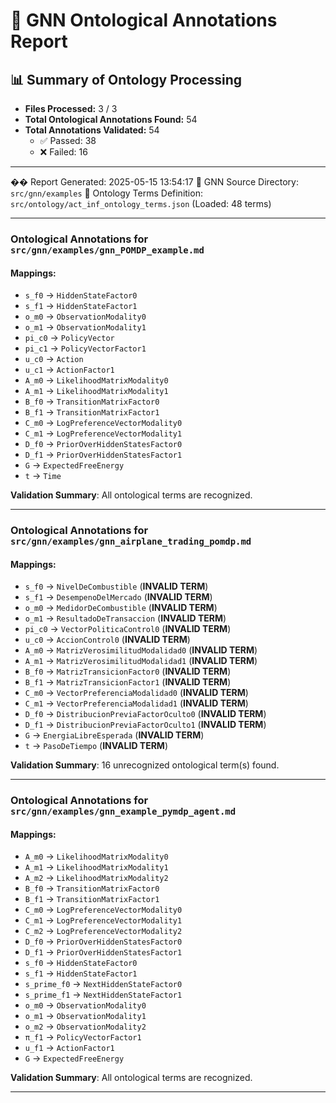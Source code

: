 # 🧬 GNN Ontological Annotations Report

## 📊 Summary of Ontology Processing

- **Files Processed:** 3 / 3
- **Total Ontological Annotations Found:** 54
- **Total Annotations Validated:** 54
  - ✅ Passed: 38
  - ❌ Failed: 16

---

��️ Report Generated: 2025-05-15 13:54:17
🎯 GNN Source Directory: `src/gnn/examples`
📖 Ontology Terms Definition: `src/ontology/act_inf_ontology_terms.json` (Loaded: 48 terms)

---

### Ontological Annotations for `src/gnn/examples/gnn_POMDP_example.md`
#### Mappings:
- `s_f0` -> `HiddenStateFactor0`
- `s_f1` -> `HiddenStateFactor1`
- `o_m0` -> `ObservationModality0`
- `o_m1` -> `ObservationModality1`
- `pi_c0` -> `PolicyVector`
- `pi_c1` -> `PolicyVectorFactor1`
- `u_c0` -> `Action`
- `u_c1` -> `ActionFactor1`
- `A_m0` -> `LikelihoodMatrixModality0`
- `A_m1` -> `LikelihoodMatrixModality1`
- `B_f0` -> `TransitionMatrixFactor0`
- `B_f1` -> `TransitionMatrixFactor1`
- `C_m0` -> `LogPreferenceVectorModality0`
- `C_m1` -> `LogPreferenceVectorModality1`
- `D_f0` -> `PriorOverHiddenStatesFactor0`
- `D_f1` -> `PriorOverHiddenStatesFactor1`
- `G` -> `ExpectedFreeEnergy`
- `t` -> `Time`

**Validation Summary**: All ontological terms are recognized.

---

### Ontological Annotations for `src/gnn/examples/gnn_airplane_trading_pomdp.md`
#### Mappings:
- `s_f0` -> `NivelDeCombustible` (**INVALID TERM**)
- `s_f1` -> `DesempenoDelMercado` (**INVALID TERM**)
- `o_m0` -> `MedidorDeCombustible` (**INVALID TERM**)
- `o_m1` -> `ResultadoDeTransaccion` (**INVALID TERM**)
- `pi_c0` -> `VectorPoliticaControl0` (**INVALID TERM**)
- `u_c0` -> `AccionControl0` (**INVALID TERM**)
- `A_m0` -> `MatrizVerosimilitudModalidad0` (**INVALID TERM**)
- `A_m1` -> `MatrizVerosimilitudModalidad1` (**INVALID TERM**)
- `B_f0` -> `MatrizTransicionFactor0` (**INVALID TERM**)
- `B_f1` -> `MatrizTransicionFactor1` (**INVALID TERM**)
- `C_m0` -> `VectorPreferenciaModalidad0` (**INVALID TERM**)
- `C_m1` -> `VectorPreferenciaModalidad1` (**INVALID TERM**)
- `D_f0` -> `DistribucionPreviaFactorOculto0` (**INVALID TERM**)
- `D_f1` -> `DistribucionPreviaFactorOculto1` (**INVALID TERM**)
- `G` -> `EnergiaLibreEsperada` (**INVALID TERM**)
- `t` -> `PasoDeTiempo` (**INVALID TERM**)

**Validation Summary**: 16 unrecognized ontological term(s) found.

---

### Ontological Annotations for `src/gnn/examples/gnn_example_pymdp_agent.md`
#### Mappings:
- `A_m0` -> `LikelihoodMatrixModality0`
- `A_m1` -> `LikelihoodMatrixModality1`
- `A_m2` -> `LikelihoodMatrixModality2`
- `B_f0` -> `TransitionMatrixFactor0`
- `B_f1` -> `TransitionMatrixFactor1`
- `C_m0` -> `LogPreferenceVectorModality0`
- `C_m1` -> `LogPreferenceVectorModality1`
- `C_m2` -> `LogPreferenceVectorModality2`
- `D_f0` -> `PriorOverHiddenStatesFactor0`
- `D_f1` -> `PriorOverHiddenStatesFactor1`
- `s_f0` -> `HiddenStateFactor0`
- `s_f1` -> `HiddenStateFactor1`
- `s_prime_f0` -> `NextHiddenStateFactor0`
- `s_prime_f1` -> `NextHiddenStateFactor1`
- `o_m0` -> `ObservationModality0`
- `o_m1` -> `ObservationModality1`
- `o_m2` -> `ObservationModality2`
- `π_f1` -> `PolicyVectorFactor1`
- `u_f1` -> `ActionFactor1`
- `G` -> `ExpectedFreeEnergy`

**Validation Summary**: All ontological terms are recognized.

---
